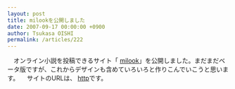 ```yaml
---
layout: post
title: milookを公開しました
date: 2007-09-17 00:00:00 +0900
author: Tsukasa OISHI
permalink: /articles/222
---
```


　オンライン小説を投稿できるサイト「 [milook](http://milook.kaeruspoon.net/)」を公開しました。まだまだベータ版ですが、これからデザインも含めていろいろと作りこんでいこうと思います。
　サイトのURLは、 [http](http://milook.kaeruspoon.net/)です。

